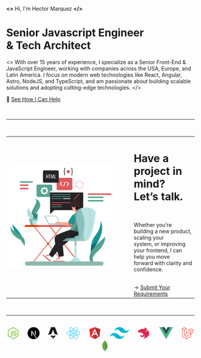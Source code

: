 **&lt;&gt;** Hi, I'm Hector Marquez **&lt;/&gt;**

# Senior **Javascript** Engineer <br/> & Tech Architect

<> With over 15 years of experience, I specialize as a Senior Front-End & JavaScript Engineer, working with companies across the USA, Europe, and Latin America. I focus on modern web technologies like React, Angular, Astro, NodeJS, and TypeScript, and am passionate about building scalable solutions and adopting cutting-edge technologies. </>

🚀 [See How I Can Help](https://marquez.rocks)

<br/>

---


<br/>

<table>
    <tr>
        <td width="320"><img src="./assets/desktop.svg" alt="" width="280" /></td>
        <td>
            <h1>Have a project in mind? <br/> Let’s talk.</h1>
            <br/>
            <p>Whether you’re building a new product, scaling your<br/>
            system, or improving your frontend, I can help you move<br/>
            forward with clarity and confidence.</p>
            <br/>
            → <a href="https://marquez.rocks/contact/" target="_blank">Submit Your Requirements</a>
        </td>
    </tr>
</table>

<br/>

---

<br/>

<center>
    <img src="./assets/nodejs.svg" height="32" />&nbsp;&nbsp;&nbsp;&nbsp;&nbsp;
    <img src="./assets/nextjs.svg" height="32" />&nbsp;&nbsp;&nbsp;&nbsp;&nbsp;
    <img src="./assets/astro.svg" height="32" />&nbsp;&nbsp;&nbsp;&nbsp;&nbsp;
    <img src="./assets/reactjs.svg" height="32" />&nbsp;&nbsp;&nbsp;&nbsp;&nbsp;
    <img src="./assets/angular.svg" height="32" />&nbsp;&nbsp;&nbsp;&nbsp;&nbsp;
    <img src="./assets/tailwindcss.svg" height="32" />&nbsp;&nbsp;&nbsp;&nbsp;&nbsp;
    <img src="./assets/nestjs.svg" height="32" />&nbsp;&nbsp;&nbsp;&nbsp;&nbsp;
    <img src="./assets/vuejs.svg" height="32" />&nbsp;&nbsp;&nbsp;&nbsp;&nbsp;
    <img src="./assets/laravel.svg" height="32" />&nbsp;&nbsp;&nbsp;&nbsp;&nbsp;
    <img src="./assets/mongodb.svg" height="32" />
</center>